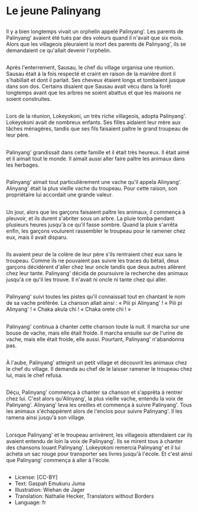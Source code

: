 # Le jeune Palinyang

##
Il y a bien longtemps vivait un
orphelin appelé Palinyang'.
Les parents de Palinyang' avaient
été tués par des voleurs quand il
n'avait que six mois.
Alors que les villageois pleuraient la
mort des parents de Palinyang', ils
se demandaient ce qu'allait devenir
l'orphelin.

##
Après l'enterrement, Sausau, le
chef du village organisa une
réunion.
Sausau était à la fois respecté et
craint en raison de la manière dont
il s'habillait et dont il parlait. Ses
cheveux étaient longs et tombaient
jusque dans son dos.
Certains disaient que Sausau avait
vécu dans la forêt longtemps avant
que les arbres ne soient abattus et
que les maisons ne soient
construites.

##
Lors de la réunion, Lokeyokoni, un
très riche villageois, adopta
Palinyang'.
Lokeyokoni avait de nombreux
enfants. Ses filles aidaient leur
mère aux tâches ménagères, tandis
que ses fils faisaient paître le grand
troupeau de leur père.

##
Palinyang' grandissait dans cette
famille et il était très heureux.
Il était aimé et il aimait tout le
monde.
Il aimait aussi aller faire paître les
animaux dans les herbages.

##
Palinyang' aimait tout
particulièrement une vache qu'il
appela Alinyang'.
Alinyang' était la plus vieille vache
du troupeau. Pour cette raison, son
propriétaire lui accordait une
grande valeur.

##
Un jour, alors que les garçons
faisaient paître les animaux, il
commença à pleuvoir, et ils durent
s'abriter sous un arbre.
La pluie tomba pendant plusieurs
heures jusqu'à ce qu'il fasse
sombre.
Quand la pluie s'arrêta enfin, les
garçons voulurent rassembler le
troupeau pour le ramener chez eux,
mais il avait disparu.

##
Ils avaient peur de la colère de leur
père s'ils rentraient chez eux sans
le troupeau.
Comme ils ne pouvaient pas suivre
les traces du bétail, deux garçons
décidèrent d'aller chez leur oncle
tandis que deux autres allèrent
chez leur tante.
Palinyang' décida de poursuivre la
recherche des animaux jusqu'à ce
qu'il les trouve. Il n'avait ni oncle ni
tante chez qui aller.

##
Palinyang' suivi toutes les pistes
qu'il connaissait tout en chantant le
nom de sa vache préférée.
La chanson allait ainsi :
« Piii pi Alinyang' !
« Piii pi Alinyang' !
« Chaka akula chi !
« Chaka orete chi ! »

##
Palinyang' continua à chanter cette
chanson toute la nuit.
Il marcha sur une bouse de vache,
mais elle était froide.
Il marcha ensuite sur de l'urine de
vache, mais elle était froide, elle
aussi. Pourtant, Palinyang'
n'abandonna pas.

##
À l'aube, Palinyang' atteignit un
petit village et découvrit les
animaux chez le chef du village. Il
demanda au chef de le laisser
ramener le troupeau chez lui, mais
le chef refusa.

##
Déçu, Palinyang' commença à
chanter sa chanson et s'apprêta à
rentrer chez lui.
C'est alors qu'Alinyang', la plus
vieille vache, entendu la voix de
Palinyang'.
Alinyang' leva les oreilles et
commença à suivre Palinyang'.
Tous les animaux s'échappèrent
alors de l'enclos pour suivre
Palinyang'. Il les ramena ainsi
jusqu'à son village.

##
Lorsque Palinyang' et le troupeau arrivèrent, les
villageois attendaient car ils avaient entendu de loin
la voix de Palinyang'. Ils se mirent tous à chanter des
chansons louant Palinyang'.
Lokeyokoni remercia Palinyang' et il lui acheta un sac
rouge pour transporter ses livres jusqu'à l'école.
Et c'est ainsi que Palinyang' commença à aller à
l'école.

##
* License: [CC-BY]
* Text: Gaspah Emukuru Juma
* Illustration: Wiehan de Jager
* Translation: Nathalie Hecker, Translators without Borders
* Language: fr
